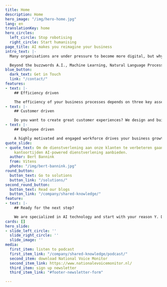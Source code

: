 ```yaml
---
title: Home
description: Home
hero_image: "/img/hero-home.jpg"
lang: en
translationKey: home
hero_circles:
  left_circle: Stop robotising
  right_circle: Start humanising
page_title: AI makes you reimagine your business
intro_text: |-
  Many organisations are under pressure to become more digital, but why? Digital transformation is surely not the objective, it is a means to an end. The reason why we invest in technology is the empowerment of humans. Empowerment means leaving the tedious and repetitive work to your trusted digital colleague. Empowerment means truly scalable self-service for your customers without compromising on the human touch. Empowerment means no barriers, black-boxes, or lock-in but open and auditable solutions.

  Beyond the buzzwords A.I., Machine Learning, Natural Language Processing, and Knowledge Graphs provide the foundations for Empowerment, but the true power comes not from technology but by using the Human as the Blueprint.
blue_button:
  dark_text: Get in Touch
  link: "/contact/"
features:
- text: |-
    ## Efficiency driven

    The efficiency of your business processes depends on three key assets of your organization: employees, knowledge and systems. We capture human intelligence in our solutions for Intelligent Document Processing. Applying this in your business will significantly increase efficiency and quality. Key results: scalability, improved accuracy, increased productivity and a significant cost reduction.
- text: |-
    ## Customer driven

    Do you want to create great customer experiences? We design and build AI-powered solutions that play an important role throughout the customer journey. With our advanced conversational AI-technology we deliver outstanding chatbots and voice assistants. Key results: more intelligent conversations, high first time right resolution and increased customer satisfaction.
- text: |-
    ## Employee driven

    A highly motivated and engaged workforce drives your business growth. Our digital AI assistants support your employees, by providing relevant information and know- ledge, suggesting decisions, processing documents or automating repetitive work. Key results: more satisfied employees, higher quality, less workload, less repetitive work and increased flexibility.
quote_slide:
- quote_text: Om de dienstverlening aan onze klanten te verbeteren gaan we ook buiten
    kantoortijden AI-powered dienstverlening aanbieden.
  author: Bert Bannink
  from: Vitens
  photo: "/img/bert-bannink.jpg"
round_button:
  button_text: Go to solutions
  button_link: "/solutions/"
second_round_button:
  button_text: Read our blogs
  button_link: "/company/shared-knowledge/"
feature:
- text: |-
    ## Ready for the next step?

    We are specialized in AI technology and start with your reason Y. Do you like to know what value this can add to your organization? [Please contact us](/contact/ "Please contact us")
cards: []
hero_slide:
- slide_left_circle: ''
  slide_right_circle: ''
  slide_image: ''
media:
  first_item: listen to podcast
  first_item_link: "/company/shared-knowledge/podcast/"
  second_item: download National Voice Monitor
  second_item_link: https://www.nationalevoicemonitor.nl/
  third_item: sign up newsletter
  third_item_link: "#footer-newsletter-form"

---
```

